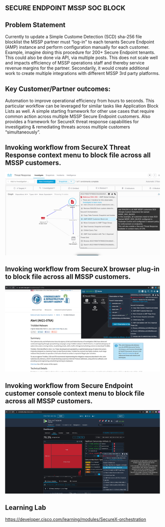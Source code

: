 ## SECURE ENDPOINT MSSP SOC BLOCK

## Problem Statement

Currently to update a Simple Custome Detection (SCD) sha-256 file blocklist the MSSP partner must “log-in” to each tenants Secure Endpoint (AMP) instance and perform configuration manually for each customer. Example, imagine doing this procedure for 200+ Secure Endpoint tenants. This could also be done via API, via multiple posts.  This does not scale well and impacts efficiency of MSSP operations staff and thereby service revenue margins for the partner.  Secondarily, it would create additional work to create multiple integrations with different MSSP 3rd party platforms.

## Key Customer/Partner outcomes:
Automation to improve operational efficiency from hours to seconds.  This particular workflow can be leveraged for similar tasks like Application Block Lists as well.  A simple starting framework for other use cases that require common action across multiple MSSP Secure Endpoint customers.  Also provides a framework for SecureX threat response capabilities for investigating & remediating threats across multiple customers “simultaneously”.

## Invoking workflow from SecureX Threat Response context menu to block file across all MSSP customers.
![SX_CTR_Response](/SX_TR_ResponseAction.png)

## Invoking workflow from SecureX browser plug-in to block file across all MSSP customers.
![SX_BrowserResponse](/SX_Browser_Response.png)

## Invoking workflow from Secure Endpoint customer console context menu to block file across all MSSP customers.
![AMP Console Context Response](/Endpoint_ResponseAction.png)

## Learning Lab
https://developer.cisco.com/learning/modules/SecureX-orchestration
